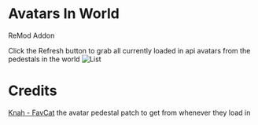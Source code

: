 # Avatars In World

ReMod Addon

Click the Refresh button to grab all currently loaded in api avatars from the pedestals in the world
![List](https://i.imgur.com/4AsuVJD.png)

# Credits

[Knah - FavCat](https://github.com/knah/VRCMods/blob/9ad060a8aa05c1454696f2625ad6a857fec1fed6/FavCat/FavCatMod.cs#L57) the avatar pedestal patch to get from whenever they load in
